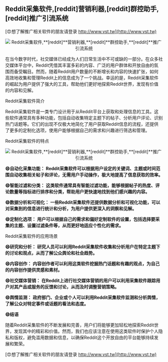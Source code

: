 ## **Reddit采集软件,**[reddit]**营销利器,**[reddit]**群控助手,**[reddit]**推广引流系统**

[😍想了解推广相关软件的朋友请登录 http://www.vst.tw](http://www.vst.tw)

 <center><img src="https://vst.tw/MP4/tuiguang/png/4.png" alt="Reddit采集软件,**[reddit]**营销利器,**[reddit]**群控助手,**[reddit]**推广引流系统"></center>

在当今数字时代，社交媒体已经成为人们日常生活中不可或缺的一部分。在众多社交媒体平台中，Reddit凭借其丰富多彩的内容、广泛的用户群体和开放自由的氛围而备受瞩目。然而，随着Reddit用户数量的不断增长和内容的快速扩张，如何高效地收集和管理Reddit上的信息成为了一个挑战。幸运的是，Reddit采集软件的崛起为用户提供了强大的工具，帮助他们更好地探索Reddit世界，发现有价值的内容和见解。

Reddit采集软件简介

Reddit采集软件是一类专门设计用于从Reddit平台上获取和处理信息的工具。这些软件通常具有多种功能，包括自动收集特定主题下的帖子、分析用户评论、识别热门话题等。它们的出现不仅极大地简化了用户获取Reddit信息的流程，还提供了更多的定制化选项，使用户能够根据自己的需求和兴趣进行筛选和管理。

Reddit采集软件的特点

 <center><img src="https://vst.tw/MP4/tuiguang/png/6.png" alt="Reddit采集软件,**[reddit]**营销利器,**[reddit]**群控助手,**[reddit]**推广引流系统"></center>

**😄自动化采集功能： Reddit采集软件可以根据用户设定的关键词、主题或时间范围自动收集相关帖子和评论，无需用户手动操作，极大地提高了信息获取的效率。**

**😄智能过滤和分类： 这类软件通常具有智能过滤功能，能够根据帖子的热度、评论数量等指标进行排序和分类，帮助用户更快速地找到他们感兴趣的内容。**

**😄数据分析和可视化： 一些Reddit采集软件还提供数据分析和可视化功能，可以对采集到的信息进行统计和分析，为用户提供更深入的洞察和见解。**

**😄定制化选项： 用户可以根据自己的需求和偏好定制软件的设置，包括选择要采集的主题、设置过滤条件等，从而更好地适应个性化的需求。**

Reddit采集软件的应用场景

**😄研究和分析： 研究人员可以利用Reddit采集软件收集和分析用户在特定主题下的讨论和观点，从而了解公众舆论和社会趋势。**

**😄内容创作： 内容创作者可以利用这类软件挖掘热门话题和有趣的观点，为自己的内容创作提供灵感和素材。**

**😄社交媒体营销： 在Reddit上进行社交媒体营销的用户可以利用采集软件跟踪用户对其产品或服务的反馈和讨论，从而及时调整营销策略。**

**😄舆情监测： 政府部门、企业或个人可以利用Reddit采集软件监测和分析舆情，了解公众对特定事件或话题的看法和态度。**

**😄结语**

随着Reddit采集软件的不断发展和完善，用户们将能够更加轻松地探索Reddit世界，发现其中的精彩和价值。然而，我们也应该注意在使用这类软件时保护个人隐私和版权，避免滥用数据和信息，以确保Reddit这个开放自由的平台能够持续发展和繁荣。

[😍想了解推广相关软件的朋友请登录 http://www.vst.tw](http://www.vst.tw)



